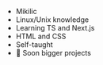 - Mikilic
- Linux/Unix knowledge 
- Learning TS and Next.js
- HTML and CSS
- Self-taught
- 👀 Soon bigger projects

  
<!---
Mikilicc/Mikilicc is a ✨ special ✨ repository because its `README.md` (this file) appears on your GitHub profile.
You can click the Preview link to take a look at your changes.
--->
